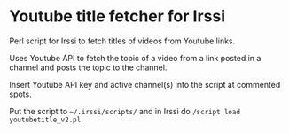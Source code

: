 # Youtube title fetcher for Irssi
Perl script for Irssi to fetch titles of videos from Youtube links.

Uses Youtube API to fetch the topic of a video from a link posted in a channel and posts the topic to the channel.

Insert Youtube API key and active channel(s) into the script at commented spots.

Put the script to <code>~/.irssi/scripts/</code> and in Irssi do <code>/script load youtubetitle_v2.pl</code>

